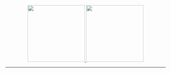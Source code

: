<div align="center">
  <a href="https://github.com/Gabriel-283">
  <img height="180em" src="https://github-readme-stats.vercel.app/api?username=Gabriel-283&show_icons=true&theme=github_dark&include_all_commits=true&count_private=true"/>
  <img height="180em" src="https://github-readme-stats.vercel.app/api/top-langs/?username=Gabriel-283&layout=compact&langs_count=7&theme=github_dark&"/>
</div> 
  
<hr>
